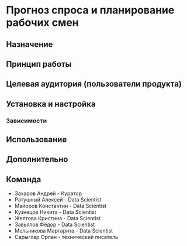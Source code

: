 # Прогноз спроса и планирование рабочих смен


## Назначение

## Принцип работы

## Целевая аудитория (пользователи продукта)


## Установка и настройка


### Зависимости

## Использование

## Дополнительно

## Команда
- Захаров Андрей - Куратор
- Ратушный Алексей - Data Scientist
- Майоров Константин - Data Scientist
- Кузнецов Никита - Data Scientist
- Желтова Кристина - Data Scientist
- Завьялов Фёдор - Data Scientist
- Мельникова Маргарита - Data Scientist
- Сарыглар Орлан - технический писатель
